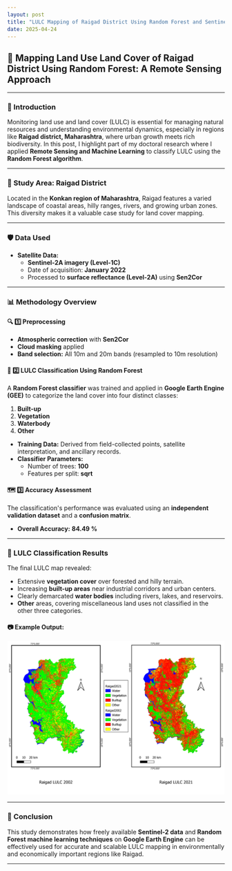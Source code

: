 ```yaml
---
layout: post
title: "LULC Mapping of Raigad District Using Random Forest and Sentinel-2 Data"
date: 2025-04-24
---
```



## 🌿 Mapping Land Use Land Cover of Raigad District Using Random Forest: A Remote Sensing Approach

---

### 📌 Introduction

Monitoring land use and land cover (LULC) is essential for managing natural resources and understanding environmental dynamics, especially in regions like **Raigad district, Maharashtra**, where urban growth meets rich biodiversity. In this post, I highlight part of my doctoral research where I applied **Remote Sensing and Machine Learning** to classify LULC using the **Random Forest algorithm**.

---

### 📍 Study Area: Raigad District

Located in the **Konkan region of Maharashtra**, Raigad features a varied landscape of coastal areas, hilly ranges, rivers, and growing urban zones. This diversity makes it a valuable case study for land cover mapping.

---

### 🛡️ Data Used

- **Satellite Data:**  
  - **Sentinel-2A imagery (Level-1C)**  
  - Date of acquisition: **January 2022**
  - Processed to **surface reflectance (Level-2A)** using **Sen2Cor**

---

### 📊 Methodology Overview

#### 🔍 1️⃣ Preprocessing
- **Atmospheric correction** with **Sen2Cor**
- **Cloud masking** applied
- **Band selection:** All 10m and 20m bands (resampled to 10m resolution)

#### 🌲 2️⃣ LULC Classification Using Random Forest

A **Random Forest classifier** was trained and applied in **Google Earth Engine (GEE)** to categorize the land cover into four distinct classes:

1. **Built-up**
2. **Vegetation**
3. **Waterbody**
4. **Other**

- **Training Data:** Derived from field-collected points, satellite interpretation, and ancillary records.
- **Classifier Parameters:**  
  - Number of trees: **100**
  - Features per split: **sqrt**

#### 🗺️ 3️⃣ Accuracy Assessment
The classification's performance was evaluated using an **independent validation dataset** and a **confusion matrix**.

- **Overall Accuracy:** **84.49 %**
---

### 🌾 LULC Classification Results

The final LULC map revealed:
- Extensive **vegetation cover** over forested and hilly terrain.
- Increasing **built-up areas** near industrial corridors and urban centers.
- Clearly demarcated **water bodies** including rivers, lakes, and reservoirs.
- **Other** areas, covering miscellaneous land uses not classified in the other three categories.

#### 📷 Example Output:  

![LULC Classification Map of Raigad District](/images/RaigadLULC2002-21.png)


---

### 📌 Conclusion

This study demonstrates how freely available **Sentinel-2 data** and **Random Forest machine learning techniques** on **Google Earth Engine** can be effectively used for accurate and scalable LULC mapping in environmentally and economically important regions like Raigad.

---
